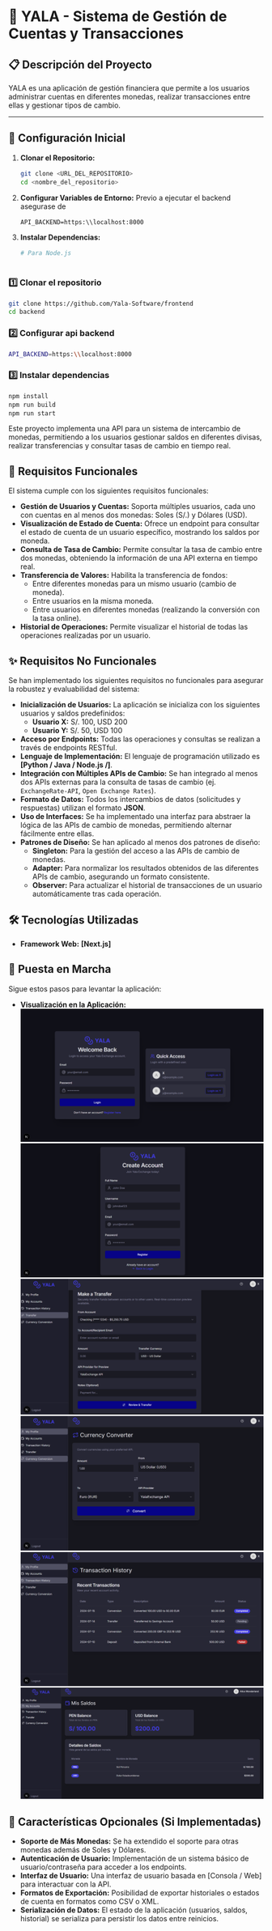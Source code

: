 # 💸 YALA - Sistema de Gestión de Cuentas y Transacciones

## 📋 Descripción del Proyecto
YALA es una aplicación de gestión financiera que permite a los usuarios administrar cuentas en diferentes monedas, realizar transacciones entre ellas y gestionar tipos de cambio.

---

## 🚀 Configuración Inicial

1.  **Clonar el Repositorio:**
    ```bash
    git clone <URL_DEL_REPOSITORIO>
    cd <nombre_del_repositorio>
    ```

2.  **Configurar Variables de Entorno:**
    Previo a ejecutar el backend asegurase de 
    ```
    API_BACKEND=https:\\localhost:8000
    ```

3.  **Instalar Dependencias:**
    ```bash
    # Para Node.js
   
    ```
    
### 1️⃣ Clonar el repositorio
```bash
git clone https://github.com/Yala-Software/frontend
cd backend
```

### 2️⃣ Configurar api backend
```bash
API_BACKEND=https:\\localhost:8000
```

### 3️⃣ Instalar dependencias
```bash
npm install
npm run build
npm run start
```

Este proyecto implementa una API para un sistema de intercambio de monedas, permitiendo a los usuarios gestionar saldos en diferentes divisas, realizar transferencias y consultar tasas de cambio en tiempo real.

## 🚀 Requisitos Funcionales

El sistema cumple con los siguientes requisitos funcionales:

* **Gestión de Usuarios y Cuentas:** Soporta múltiples usuarios, cada uno con cuentas en al menos dos monedas: Soles (S/.) y Dólares (USD).
* **Visualización de Estado de Cuenta:** Ofrece un endpoint para consultar el estado de cuenta de un usuario específico, mostrando los saldos por moneda.
* **Consulta de Tasa de Cambio:** Permite consultar la tasa de cambio entre dos monedas, obteniendo la información de una API externa en tiempo real.
* **Transferencia de Valores:** Habilita la transferencia de fondos:
    * Entre diferentes monedas para un mismo usuario (cambio de moneda).
    * Entre usuarios en la misma moneda.
    * Entre usuarios en diferentes monedas (realizando la conversión con la tasa online).
* **Historial de Operaciones:** Permite visualizar el historial de todas las operaciones realizadas por un usuario.


## ✨ Requisitos No Funcionales

Se han implementado los siguientes requisitos no funcionales para asegurar la robustez y evaluabilidad del sistema:

* **Inicialización de Usuarios:** La aplicación se inicializa con los siguientes usuarios y saldos predefinidos:
    * **Usuario X:** S/. 100, USD 200
    * **Usuario Y:** S/. 50, USD 100
* **Acceso por Endpoints:** Todas las operaciones y consultas se realizan a través de endpoints RESTful.
* **Lenguaje de Implementación:** El lenguaje de programación utilizado es **[Python / Java / Node.js /]**.
* **Integración con Múltiples APIs de Cambio:** Se han integrado al menos dos APIs externas para la consulta de tasas de cambio (ej. `ExchangeRate-API`, `Open Exchange Rates`).
* **Formato de Datos:** Todos los intercambios de datos (solicitudes y respuestas) utilizan el formato **JSON**.
* **Uso de Interfaces:** Se ha implementado una interfaz para abstraer la lógica de las APIs de cambio de monedas, permitiendo alternar fácilmente entre ellas.
* **Patrones de Diseño:** Se han aplicado al menos dos patrones de diseño:
    * **Singleton:** Para la gestión del acceso a las APIs de cambio de monedas.
    * **Adapter:** Para normalizar los resultados obtenidos de las diferentes APIs de cambio, asegurando un formato consistente.
    * **Observer:** Para actualizar el historial de transacciones de un usuario automáticamente tras cada operación.

## 🛠️ Tecnologías Utilizadas

* **Framework Web:** **[Next.js]**

## 🚀 Puesta en Marcha

Sigue estos pasos para levantar la aplicación:

* **Visualización en la Aplicación:**
![Uso de la aplicacion](./images/01.png)
![Uso de la aplicacion](./images/02.png)
![Uso de la aplicacion](./images/03.png)
![Uso de la aplicacion](./images/04.png)
![Uso de la aplicacion](./images/05.png)
![Uso de la aplicacion](./images/06.png)


## 🌟 Características Opcionales (Si Implementadas)

* **Soporte de Más Monedas:** Se ha extendido el soporte para otras monedas además de Soles y Dólares.
* **Autenticación de Usuario:** Implementación de un sistema básico de usuario/contraseña para acceder a los endpoints.
* **Interfaz de Usuario:** Una interfaz de usuario basada en [Consola / Web] para interactuar con la API.
* **Formatos de Exportación:** Posibilidad de exportar historiales o estados de cuenta en formatos como CSV o XML.
* **Serialización de Datos:** El estado de la aplicación (usuarios, saldos, historial) se serializa para persistir los datos entre reinicios.


